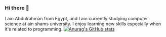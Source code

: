 ### Hi there 👋

I am Abdulrahman from Egypt, and I am currently studying computer science at ain shams university. I enjoy learning new skills especially when it's related to programming.
[![Anurag's GitHub stats](https://github-readme-stats.vercel.app/api?username=Abdilrhman)](https://github.com/anuraghazra/github-readme-stats)

